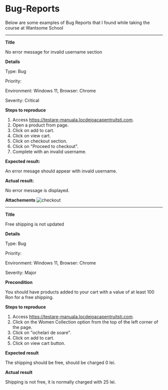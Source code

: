 # Bug-Reports
Below are some examples of Bug Reports that I found while taking the course at Wantsome School


--------------------

**Title**

No error message for invalid username section

**Details**

Type: Bug

Priority:

Environment: Windows 11, Browser: Chrome

Severity: Critical

**Steps to reproduce**
1. Access https://testare-manuala.locdejoacapentruitsti.com.
2. Open a product from page.
3. Click on add to cart.
4. Click on view cart.
5. Click on checkout section.
6. Click on "Proceed to checkout".
7. Complete with an invalid username.

**Expected result:**

An error mesage should appear with invald username.

**Actual result:**

No error message is displayed.

**Attachements**
![checkout](https://user-images.githubusercontent.com/114156179/198036384-b76521c0-ac3d-4d6c-b790-3ead2963cb71.jpg)


--------------------

**Title**

Free shipping is not updated

**Details**

Type: Bug

Priority:

Environment: Windows 11, Browser: Chrome

Severity: Major

**Precondition**

You should have products added to your cart with a value of at least 100 Ron for a free shipping.

**Steps to reproduce**

1. Access https://testare-manuala.locdejoacapentruitsti.com.
2. Click on the Women Collection option from the top of the left corner of the page.
3. Click on "ochelari de soare".
4. Click on add to cart.
5. Click on view cart button.

**Expected result**

The shipping should be free, should be charged 0 lei.

**Actual result**

Shipping is not free, it is normally charged with 25 lei.
